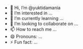 - 👋 Hi, I’m @yuktidamania
- 👀 I’m interested in ...
- 🌱 I’m currently learning ...
- 💞️ I’m looking to collaborate on ...
- 📫 How to reach me ...
- 😄 Pronouns: ...
- ⚡ Fun fact: ...

<!---
yuktidamania/yuktidamania is a ✨ special ✨ repository because its `README.md` (this file) appears on your GitHub profile.
You can click the Preview link to take a look at your changes.
--->
